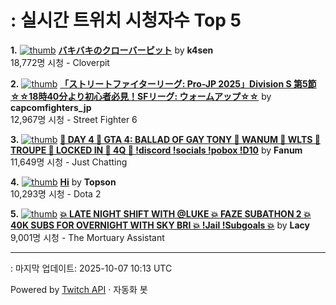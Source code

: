 # : 실시간 트위치 시청자수 Top 5

**1.** [![thumb](https://static-cdn.jtvnw.net/previews-ttv/live_user_k4sen-320x180.jpg)](https://twitch.tv/k4sen)
**[バキバキのクローバーピット](https://twitch.tv/k4sen)** by **k4sen**<br>18,772명 시청  - Cloverpit

**2.** [![thumb](https://static-cdn.jtvnw.net/previews-ttv/live_user_capcomfighters_jp-320x180.jpg)](https://twitch.tv/capcomfighters_jp)
**[「ストリートファイターリーグ: Pro-JP 2025」Division S 第5節 ☆☆18時40分より初心者必見！SFリーグ: ウォームアップ☆☆](https://twitch.tv/capcomfighters_jp)** by **capcomfighters_jp**<br>12,967명 시청  - Street Fighter 6

**3.** [![thumb](https://static-cdn.jtvnw.net/previews-ttv/live_user_fanum-320x180.jpg)](https://twitch.tv/Fanum)
**[🧁 DAY 4 🧁 GTA 4: BALLAD OF GAY TONY 🧁 WANUM 🧁 WLTS 🧁 TROUPE 🧁 LOCKED IN 🧁 4Q 🧁  !discord !socials !pobox !D10](https://twitch.tv/Fanum)** by **Fanum**<br>11,649명 시청  - Just Chatting

**4.** [![thumb](https://static-cdn.jtvnw.net/previews-ttv/live_user_topson-320x180.jpg)](https://twitch.tv/Topson)
**[Hi](https://twitch.tv/Topson)** by **Topson**<br>10,293명 시청  - Dota 2

**5.** [![thumb](https://static-cdn.jtvnw.net/previews-ttv/live_user_lacy-320x180.jpg)](https://twitch.tv/Lacy)
**[💥 LATE NIGHT SHIFT WITH @LUKE 💥 FAZE SUBATHON 2 💥 40K SUBS FOR OVERNIGHT WITH SKY BRI 💥 !Jail !Subgoals 💥](https://twitch.tv/Lacy)** by **Lacy**<br>9,001명 시청  - The Mortuary Assistant


---
: 마지막 업데이트: 2025-10-07 10:13 UTC

Powered by [Twitch API](https://dev.twitch.tv/docs/api/reference) · 자동화 봇